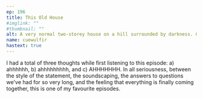 ```yaml
---
ep: 196
title: This Old House
#imglink: ""
#thumbnail: ""
alt: A very normal two-storey house on a hill surrounded by darkness. Gaps in the background shading form a spiderweb pattern with the centre in the middle of the house. The drawing is done in black ink. 
name: cuewulfir
hastext: true
---
```

I had a total of three thoughts while first listening to this episode: a) ahhhhhh, b) ahhhhhhhhh, and c) AHHHHHHH. In all seriousness, between the style of the statement, the soundscaping, the answers to questions we've had for so very long, and the feeling that everything is finally coming together, this is one of my favourite episodes. 